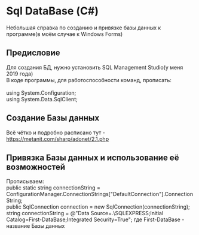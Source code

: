 # Sql DataBase (С#)
Небольшая справка по созданию и привязке базы данных к программе(в моём случае к Windows Forms)

## Предисловие
Для создания БД, нужно установить SQL Management Studio(у меня 2019 года)<br>
В коде программы, для работоспособности команд, прописать:<br>
<br>
using System.Configuration;<br>
using System.Data.SqlClient;<br>
 
## Создание Базы данных
Всё чётко и подробно расписано тут - https://metanit.com/sharp/adonet/2.1.php


## Привязка Базы данных и использование её возможностей
Прописываем:<br>
public static string connectionString = ConfigurationManager.ConnectionStrings["DefaultConnection"].ConnectionString;<br>
public SqlConnection connection = new SqlConnection(connectionString);<br>
string connectionString = @"Data Source=.\SQLEXPRESS;Initial Catalog=First-DataBase;Integrated Security=True"; где First-DataBase - название Базы данных<br>



